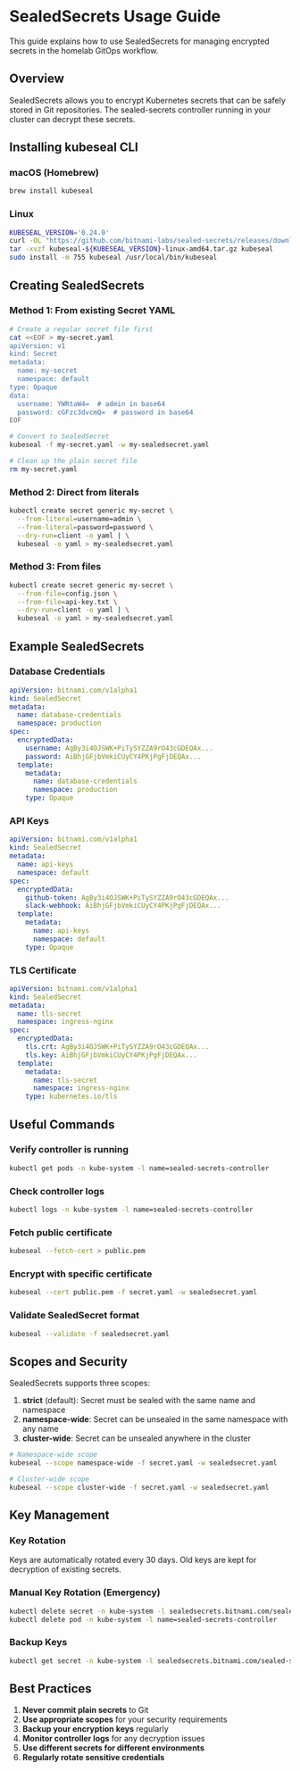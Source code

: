 # SealedSecrets Usage Guide

This guide explains how to use SealedSecrets for managing encrypted secrets in the homelab GitOps workflow.

## Overview

SealedSecrets allows you to encrypt Kubernetes secrets that can be safely stored in Git repositories. The sealed-secrets controller running in your cluster can decrypt these secrets.

## Installing kubeseal CLI

### macOS (Homebrew)
```bash
brew install kubeseal
```

### Linux
```bash
KUBESEAL_VERSION='0.24.0'
curl -OL "https://github.com/bitnami-labs/sealed-secrets/releases/download/v${KUBESEAL_VERSION}/kubeseal-${KUBESEAL_VERSION}-linux-amd64.tar.gz"
tar -xvzf kubeseal-${KUBESEAL_VERSION}-linux-amd64.tar.gz kubeseal
sudo install -m 755 kubeseal /usr/local/bin/kubeseal
```

## Creating SealedSecrets

### Method 1: From existing Secret YAML
```bash
# Create a regular secret file first
cat <<EOF > my-secret.yaml
apiVersion: v1
kind: Secret
metadata:
  name: my-secret
  namespace: default
type: Opaque
data:
  username: YWRtaW4=  # admin in base64
  password: cGFzc3dvcmQ=  # password in base64
EOF

# Convert to SealedSecret
kubeseal -f my-secret.yaml -w my-sealedsecret.yaml

# Clean up the plain secret file
rm my-secret.yaml
```

### Method 2: Direct from literals
```bash
kubectl create secret generic my-secret \
  --from-literal=username=admin \
  --from-literal=password=password \
  --dry-run=client -o yaml | \
  kubeseal -o yaml > my-sealedsecret.yaml
```

### Method 3: From files
```bash
kubectl create secret generic my-secret \
  --from-file=config.json \
  --from-file=api-key.txt \
  --dry-run=client -o yaml | \
  kubeseal -o yaml > my-sealedsecret.yaml
```

## Example SealedSecrets

### Database Credentials
```yaml
apiVersion: bitnami.com/v1alpha1
kind: SealedSecret
metadata:
  name: database-credentials
  namespace: production
spec:
  encryptedData:
    username: AgBy3i4OJSWK+PiTySYZZA9rO43cGDEQAx...
    password: AiBhjGFjbVmkiCUyCY4PKjPgFjDEQAx...
  template:
    metadata:
      name: database-credentials
      namespace: production
    type: Opaque
```

### API Keys
```yaml
apiVersion: bitnami.com/v1alpha1
kind: SealedSecret
metadata:
  name: api-keys
  namespace: default
spec:
  encryptedData:
    github-token: AgBy3i4OJSWK+PiTySYZZA9rO43cGDEQAx...
    slack-webhook: AiBhjGFjbVmkiCUyCY4PKjPgFjDEQAx...
  template:
    metadata:
      name: api-keys
      namespace: default
    type: Opaque
```

### TLS Certificate
```yaml
apiVersion: bitnami.com/v1alpha1
kind: SealedSecret
metadata:
  name: tls-secret
  namespace: ingress-nginx
spec:
  encryptedData:
    tls.crt: AgBy3i4OJSWK+PiTySYZZA9rO43cGDEQAx...
    tls.key: AiBhjGFjbVmkiCUyCY4PKjPgFjDEQAx...
  template:
    metadata:
      name: tls-secret
      namespace: ingress-nginx
    type: kubernetes.io/tls
```

## Useful Commands

### Verify controller is running
```bash
kubectl get pods -n kube-system -l name=sealed-secrets-controller
```

### Check controller logs
```bash
kubectl logs -n kube-system -l name=sealed-secrets-controller
```

### Fetch public certificate
```bash
kubeseal --fetch-cert > public.pem
```

### Encrypt with specific certificate
```bash
kubeseal --cert public.pem -f secret.yaml -w sealedsecret.yaml
```

### Validate SealedSecret format
```bash
kubeseal --validate -f sealedsecret.yaml
```

## Scopes and Security

SealedSecrets supports three scopes:

1. **strict** (default): Secret must be sealed with the same name and namespace
2. **namespace-wide**: Secret can be unsealed in the same namespace with any name
3. **cluster-wide**: Secret can be unsealed anywhere in the cluster

```bash
# Namespace-wide scope
kubeseal --scope namespace-wide -f secret.yaml -w sealedsecret.yaml

# Cluster-wide scope
kubeseal --scope cluster-wide -f secret.yaml -w sealedsecret.yaml
```

## Key Management

### Key Rotation
Keys are automatically rotated every 30 days. Old keys are kept for decryption of existing secrets.

### Manual Key Rotation (Emergency)
```bash
kubectl delete secret -n kube-system -l sealedsecrets.bitnami.com/sealed-secrets-key
kubectl delete pod -n kube-system -l name=sealed-secrets-controller
```

### Backup Keys
```bash
kubectl get secret -n kube-system -l sealedsecrets.bitnami.com/sealed-secrets-key -o yaml > sealed-secrets-keys.yaml
```

## Best Practices

1. **Never commit plain secrets** to Git
2. **Use appropriate scopes** for your security requirements
3. **Backup your encryption keys** regularly
4. **Monitor controller logs** for any decryption issues
5. **Use different secrets for different environments**
6. **Regularly rotate sensitive credentials**